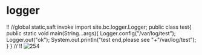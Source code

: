 # logger
!!
//global static,saft invoke
    import site.bc.logger.Logger;
    public  class test{
        public static void main(String...args){
            Logger.config("/var/log/test");
            Logger.out("ok");
            System.out.println("test end,please see "+"/var/log/test");
        }
    }
//
!!
![254](https://user-images.githubusercontent.com/28992783/204738243-46792ca6-92c1-4c2a-b1ed-445028ed1a23.png)
